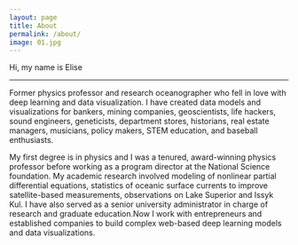 ```yaml
---
layout: page
title: About
permalink: /about/
image: 01.jpg
---
```



Hi, my name is Elise 
***

Former physics professor and research oceanographer who fell in love with deep learning and data visualization. I have created data models and visualizations for bankers, mining companies, geoscientists, life hackers, sound engineers, geneticists, department stores, historians, real estate managers, musicians, policy makers, STEM education, and baseball enthusiasts.

 My first degree is in physics and I was a tenured, award-winning physics professor before working as a program director at the National Science foundation. My academic research involved modeling of nonlinear partial differential equations, statistics of oceanic surface currents to improve satellite-based measurements, observations on Lake Superior and Issyk Kul. I have also served as a senior university administrator in charge of research and graduate education.Now I work with entrepreneurs and established companies to build complex web-based deep learning models and data visualizations. 



